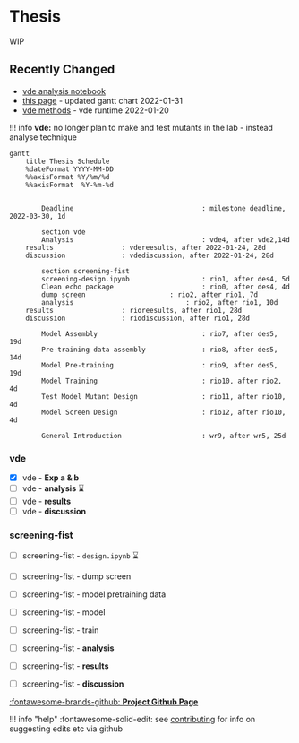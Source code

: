 # Thesis

WIP

## Recently Changed

- [vde analysis notebook](evo-a-b.md) 
- [this page](index.md) - updated gantt chart 2022-01-31
- [vde methods](methods-evo.md) - vde runtime 2022-01-20

!!! info
	**vde:** no longer plan to make and test mutants in the lab - instead analyse technique

```mermaid
gantt
	title Thesis Schedule
	%dateFormat YYYY-MM-DD
	%%axisFormat %Y/%m/%d
	%%axisFormat  %Y-%m-%d


        Deadline                                : milestone deadline, 2022-03-30, 1d

        section vde
        Analysis                                : vde4, after vde2,14d
	results 				: vdereesults, after 2022-01-24, 28d
	discussion 				: vdediscussion, after 2022-01-24, 28d

        section screening-fist
        screening-design.ipynb                  : rio1, after des4, 5d
        Clean echo package                      : rio0, after des4, 4d
        dump screen          			: rio2, after rio1, 7d
        analysis                        	: rio2, after rio1, 10d
	results 				: rioreesults, after rio1, 28d
	discussion 				: riodiscussion, after rio1, 28d

        Model Assembly                          : rio7, after des5, 19d
        Pre-training data assembly              : rio8, after des5, 14d
        Model Pre-training                      : rio9, after des5, 19d
        Model Training                          : rio10, after rio2, 4d
        Test Model Mutant Design                : rio11, after rio10, 4d
        Model Screen Design                     : rio12, after rio10, 4d

        General Introduction                    : wr9, after wr5, 25d
```

### vde
- [x] vde - **Exp a & b**
- [ ] vde - **analysis** :hourglass:
- [ ] vde - **results**
- [ ] vde - **discussion**

### screening-fist
- [ ] screening-fist - `design.ipynb`  :hourglass:
- [ ] screening-fist - dump screen
- [ ] screening-fist - model pretraining data
- [ ] screening-fist - model
- [ ] screening-fist - train
- [ ] screening-fist - **analysis**
- [ ] screening-fist - **results**
- [ ] screening-fist - **discussion**



[:fontawesome-brands-github: **Project Github Page**](https://github.com/jamesengleback/thesis)

!!! info "help"
	:fontawesome-solid-edit: see [contributing](contributing.md) for info on suggesting edits etc via github

